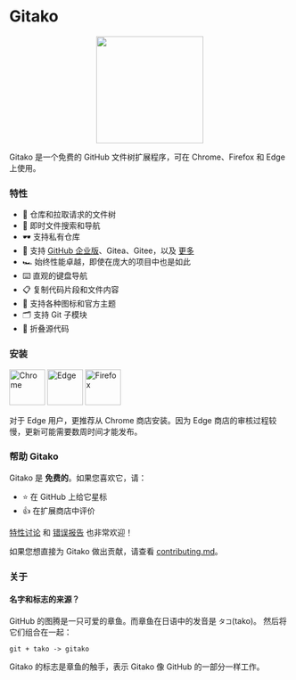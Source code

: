 # Gitako

<p align="center">
  <img width="192" src="src/assets/icons/Gitako.png" />
</p>

Gitako 是一个免费的 GitHub 文件树扩展程序，可在 Chrome、Firefox 和 Edge 上使用。

### 特性

- 📂 仓库和拉取请求的文件树
- 🔎 即时文件搜索和导航
- 🕶️ 支持私有仓库
- 🧩 支持 [GitHub 企业版](https://github.com/EnixCoda/Gitako/wiki/Use-in-GitHub-enterprise-and-other-sites)、Gitea、Gitee，以及 [更多](https://github.com/EnixCoda/Gitako/issues/60)
- 🏎 始终性能卓越，即使在庞大的项目中也是如此
- ⌨️ 直观的键盘导航
- 📋 复制代码片段和文件内容
- 🎨 支持各种图标和官方主题
- 🗂 支持 Git 子模块
- 📏 折叠源代码

### 安装

<a href="https://chrome.google.com/webstore/detail/gitako-github-file-tree/giljefjcheohhamkjphiebfjnlphnokk"><img  width="64" alt="Chrome" src="./assets/Chrome.svg" /></a>
<a href="https://microsoftedge.microsoft.com/addons/detail/alpoloddcggjhakjemghahlkofjekbca"><img  width="64" alt="Edge" src="./assets/Edge.svg" /></a>
<a href="https://addons.mozilla.org/en-US/firefox/addon/gitako-github-file-tree/"><img  width="64" alt="Firefox" src="./assets/Firefox.svg" /></a>

对于 Edge 用户，更推荐从 Chrome 商店安装。因为 Edge 商店的审核过程较慢，更新可能需要数周时间才能发布。

### 帮助 Gitako

Gitako 是 **免费的**。如果您喜欢它，请：

- ⭐️ 在 GitHub 上给它星标
- 👍 在扩展商店中评价

[特性讨论](https://github.com/EnixCoda/Gitako/discussions) 和 [错误报告](https://github.com/EnixCoda/Gitako/issues/) 也非常欢迎！

如果您想直接为 Gitako 做出贡献，请查看 [contributing.md](./contributing.md)。

### 关于

#### 名字和标志的来源？

GitHub 的图腾是一只可爱的章鱼。而章鱼在日语中的发音是 `タコ`(tako)。
然后将它们组合在一起：

    git + tako -> gitako

Gitako 的标志是章鱼的触手，表示 Gitako 像 GitHub 的一部分一样工作。